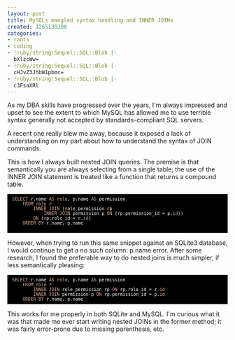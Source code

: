 ```yaml
---
layout: post
title: MySQLs mangled syntax handling and INNER JOINs
created: 1265138308
categories:
- rants
- coding
- !ruby/string:Sequel::SQL::Blob |-
  bXlzcWw=
- !ruby/string:Sequel::SQL::Blob |-
  cHJvZ3JhbW1pbmc=
- !ruby/string:Sequel::SQL::Blob |-
  c3FsaXRl
---
```

As my DBA skills have progressed over the years, I'm always impressed and upset to see the extent to which MySQL has allowed me to use terrible syntax generally not accepted by standards-compliant SQL servers.

A recent one really blew me away, because it exposed a lack of understanding on my part about how to understand the syntax of JOIN commands.

This is how I always built nested JOIN queries. The premise is that semantically you are always selecting from a single table; the use of the INNER JOIN statement is treated like a function that returns a compound table.

<div style="text-align:left;color:#ffffff; background-color:#000000; border:solid black 1px; padding:0.5em 1em 0.5em 1em; overflow:auto;font-size:small; font-family:monospace; "><span style="color:#dfb098;">SELECT</span> r.name <span style="color:#dfb098;">AS</span> <span style="color:#dfb098;">role</span>, p.name <span style="color:#dfb098;">AS</span> permission<br />
&nbsp;&nbsp;&nbsp;&nbsp;<span style="color:#dfb098;">FROM</span> <span style="color:#dfb098;">role</span> r<br />
&nbsp;&nbsp;&nbsp;&nbsp;&nbsp;&nbsp;&nbsp;&nbsp;<span style="color:#dfb098;">INNER</span> <span style="color:#dfb098;">JOIN</span> (role_permission rp<br />
&nbsp;&nbsp;&nbsp;&nbsp;&nbsp;&nbsp;&nbsp;&nbsp;&nbsp;&nbsp;&nbsp;&nbsp;<span style="color:#dfb098;">INNER</span> <span style="color:#dfb098;">JOIN</span> permission p <span style="color:#dfb098;">ON</span> (rp.permission_id = p.<span style="color:#dfb098;">id</span>))<br />
&nbsp;&nbsp;&nbsp;&nbsp;&nbsp;&nbsp;&nbsp;&nbsp;<span style="color:#dfb098;">ON</span> (rp.role_id = r.<span style="color:#dfb098;">id</span>)<br />
&nbsp;&nbsp;&nbsp;&nbsp;<span style="color:#dfb098;">ORDER</span> <span style="color:#dfb098;">BY</span> r.name, p.name<br />
<br />
</div>

However, when trying to run this same snippet against an SQLite3 database, I would continue to get a <span class="error">no such column: p.name</span> error. After some research, I found the preferable way to do nested joins is much simpler, if less semantically pleasing:

<div style="text-align:left;color:#ffffff; background-color:#000000; border:solid black 1px; padding:0.5em 1em 0.5em 1em; overflow:auto;font-size:small; font-family:monospace; "><span style="color:#dfb098;">SELECT</span> r.name <span style="color:#dfb098;">AS</span> <span style="color:#dfb098;">role</span>, p.name <span style="color:#dfb098;">AS</span> permission<br />
&nbsp;&nbsp;&nbsp;&nbsp;<span style="color:#dfb098;">FROM</span> <span style="color:#dfb098;">role</span> r<br />
&nbsp;&nbsp;&nbsp;&nbsp;&nbsp;&nbsp;&nbsp;&nbsp;<span style="color:#dfb098;">INNER</span> <span style="color:#dfb098;">JOIN</span> role_permission rp <span style="color:#dfb098;">ON</span> rp.role_id = r.<span style="color:#dfb098;">id</span><br />
&nbsp;&nbsp;&nbsp;&nbsp;&nbsp;&nbsp;&nbsp;&nbsp;<span style="color:#dfb098;">INNER</span> <span style="color:#dfb098;">JOIN</span> permission p <span style="color:#dfb098;">ON</span> rp.permission_id = p.<span style="color:#dfb098;">id</span><br />
&nbsp;&nbsp;&nbsp;&nbsp;<span style="color:#dfb098;">ORDER</span> <span style="color:#dfb098;">BY</span> r.name, p.name<br />
</div>

This works for me properly in both SQLite and MySQL. I'm curious what it was that made me ever start writing nested JOINs in the former method; it was fairly error-prone due to missing parenthesis, etc.
